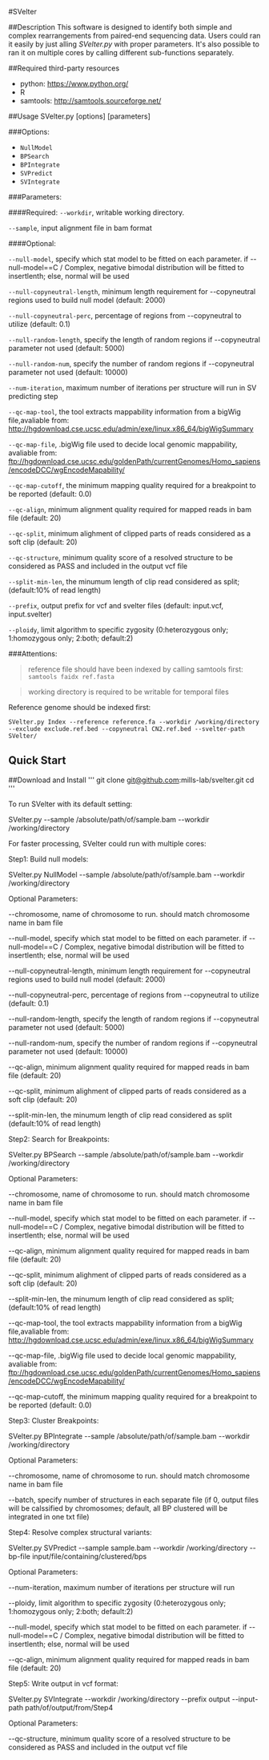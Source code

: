 #SVelter

##Description
This software is designed to identify both simple and complex rearrangements from paired-end sequencing data. Users could ran it easily by just alling *SVelter.py* with proper parameters. It's also possible to ran it on multiple cores by calling different sub-functions separately.

##Required third-party resources
* python: https://www.python.org/
* R 
* samtools: http://samtools.sourceforge.net/

##Usage
SVelter.py  [options]  [parameters]

###Options:
 * `NullModel`
 * `BPSearch`
 * `BPIntegrate`
 * `SVPredict`
 * `SVIntegrate`



###Parameters:


####Required:
`--workdir`, writable working directory.

`--sample`, input alignment file in bam format


####Optional:

`--null-model`, specify which stat model to be fitted on each parameter. if --null-model==C / Complex, negative bimodal distribution will be fitted to insertlenth; else, normal will be used

`--null-copyneutral-length`, minimum length requirement for --copyneutral regions used to build null model (default: 2000)

`--null-copyneutral-perc`, percentage of regions from --copyneutral to utilize (default: 0.1)

`--null-random-length`, specify the length of random regions if --copyneutral parameter not used (default: 5000)

`--null-random-num`, specify the number of random regions if --copyneutral parameter not used (default: 10000)

`--num-iteration`, maximum number of iterations per structure will run in SV predicting step

`--qc-map-tool`, the tool extracts mappability information from a bigWig file,avaliable from: http://hgdownload.cse.ucsc.edu/admin/exe/linux.x86_64/bigWigSummary

`--qc-map-file`, .bigWig file used to decide local genomic mappability, avaliable from: ftp://hgdownload.cse.ucsc.edu/goldenPath/currentGenomes/Homo_sapiens/encodeDCC/wgEncodeMapability/ 

`--qc-map-cutoff`, the minimum mapping quality required for a breakpoint to be reported (default: 0.0)

`--qc-align`, minimum alignment quality required for mapped reads in bam file (default: 20)

`--qc-split`, minimum alighment of clipped parts of reads considered as a soft clip (default: 20)

`--qc-structure`, minimum quality score of a resolved structure to be considered as PASS and included in the output vcf file

`--split-min-len`, the minumum length of clip read considered as split; (default:10% of read length)

`--prefix`, output prefix for vcf and svelter files (default: input.vcf, input.svelter)

`--ploidy`, limit algorithm to specific zygosity (0:heterozygous only; 1:homozygous only; 2:both; default:2)


###Attentions:

> reference file should have been indexed by calling samtools first:  `samtools faidx ref.fasta`

> working directory is required to be writable for temporal files 



Reference genome should be indexed first:

``` SVelter.py Index --reference reference.fa --workdir /working/directory --exclude exclude.ref.bed --copyneutral CN2.ref.bed --svelter-path SVelter/ ```



## Quick Start

##Download and Install
'''
git clone git@github.com:mills-lab/svelter.git
cd 
'''


To run SVelter with its default setting:

SVelter.py --sample /absolute/path/of/sample.bam --workdir /working/directory



For faster processing, SVelter could run with multiple cores:

Step1: Build null models:

SVelter.py NullModel --sample /absolute/path/of/sample.bam --workdir /working/directory

Optional Parameters:

--chromosome, name of chromosome to run. should match chromosome name in bam file

--null-model, specify which stat model to be fitted on each parameter. if --null-model==C / Complex, negative bimodal distribution will be fitted to insertlenth; else, normal will be used

--null-copyneutral-length, minimum length requirement for --copyneutral regions used to build null model (default: 2000)

--null-copyneutral-perc, percentage of regions from --copyneutral to utilize (default: 0.1)

--null-random-length, specify the length of random regions if --copyneutral parameter not used (default: 5000)

--null-random-num, specify the number of random regions if --copyneutral parameter not used (default: 10000)

--qc-align, minimum alignment quality required for mapped reads in bam file (default: 20)

--qc-split, minimum alighment of clipped parts of reads considered as a soft clip (default: 20)

--split-min-len, the minumum length of clip read considered as split  (default:10% of read length)


Step2: Search for Breakpoints:

SVelter.py BPSearch --sample /absolute/path/of/sample.bam --workdir /working/directory

Optional Parameters:

--chromosome, name of chromosome to run. should match chromosome name in bam file

--null-model, specify which stat model to be fitted on each parameter. if --null-model==C / Complex, negative bimodal distribution will be fitted to insertlenth; else, normal will be used

--qc-align, minimum alignment quality required for mapped reads in bam file (default: 20)

--qc-split, minimum alighment of clipped parts of reads considered as a soft clip (default: 20)

--split-min-len, the minumum length of clip read considered as split; (default:10% of read length)

--qc-map-tool, the tool extracts mappability information from a bigWig file,avaliable from: http://hgdownload.cse.ucsc.edu/admin/exe/linux.x86_64/bigWigSummary

--qc-map-file, .bigWig file used to decide local genomic mappability, avaliable from: ftp://hgdownload.cse.ucsc.edu/goldenPath/currentGenomes/Homo_sapiens/encodeDCC/wgEncodeMapability/

--qc-map-cutoff, the minimum mapping quality required for a breakpoint to be reported (default: 0.0)


Step3: Cluster Breakpoints:

SVelter.py BPIntegrate --sample /absolute/path/of/sample.bam --workdir /working/directory

Optional Parameters:

--chromosome, name of chromosome to run. should match chromosome name in bam file

--batch, specify number of structures in each separate file (if 0, output files will be calssified by chromosomes; default, all BP clustered will be integrated in one txt file)


Step4: Resolve complex structural variants:

SVelter.py SVPredict --sample sample.bam --workdir /working/directory --bp-file input/file/containing/clustered/bps
 
Optional Parameters:

--num-iteration, maximum number of iterations per structure will run

--ploidy, limit algorithm to specific zygosity (0:heterozygous only; 1:homozygous only; 2:both; default:2)

--null-model, specify which stat model to be fitted on each parameter. if --null-model==C / Complex, negative bimodal distribution will be fitted to insertlenth; else, normal will be used

--qc-align, minimum alignment quality required for mapped reads in bam file (default: 20)


Step5: Write output in vcf format:

SVelter.py SVIntegrate --workdir /working/directory --prefix output  --input-path path/of/output/from/Step4
  
Optional Parameters:

--qc-structure, minimum quality score of a resolved structure to be considered as PASS and included in the output vcf file
                        
